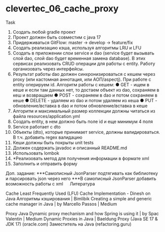 # clevertec_06_cache_proxy
Task
1.	Создать любой gradle проект
2.	Проект должен быть совместим с java 17
3.	Придерживаться GitFlow: master -> develop -> feature/fix
4.	Создать реализацию кэша, используя алгоритмы LRU и LFU
5.	Создать в приложении слои service и dao (service будет вызывать слой dao, слой dao будет временная замена database). В этих сервисах реализовать CRUD операции для работы с entity. Работу организовать через интерфейсы.
6.	Результат работы dao должен синхронизироваться с кешем через proxy (или кастомная аннотация, или АОП/aspectj). При работе с entity оперируем id. Алгоритм работы с кешем:
●	GET - ищем в кеше и если там данных нет, то достаем объект из dao, сохраняем в кеш и возвращаем
●	POST - сохраняем в dao и потом сохраняем в кеше
●	DELETE - удаляем из dao и потом удаляем из кеша
●	PUT - обновление/вставка в dao и потом обновление/вставка в кеше
7.	Алгоритм и максимальный размер коллекции должны читаться из файла resources/application.yml
8.	Создать entity, в нем должно быть поле id и еще минимум 4 поля 
9.	Service работает с dto
10.	Объекты (dto), которые принимает service, должны валидироваться. В т.ч. добавить regex валидацию
11.	 Кеши должны быть покрыты unit tests 
12.	 Должен содержать javadoc и описанный README.md
13.	 Использовать lombok
14.	 *Реализовать метод для получения информации в формате xml
15.	 Заполнить и отправить форму


Доп. задание:
***Самописный JsonParser подтягивать как библиотеку и парсировать json через него
***В самописный JsonParser добавить возможность работы с xml
 
Литература

Cache
Least Frequently Used (LFU) Cache Implementation - Dinesh on Java
Алгоритмы кэширования | Bimlibik
Creating a simple and generic cache manager in Java | by Marcello Passos | Medium

Proxy
Java Dynamic proxy mechanism and how Spring is using it | by Spac Valentin | Medium
Dynamic Proxies in Java | Baeldung
Proxy (Java SE 17 & JDK 17) (oracle.com)
Заместитель на Java (refactoring.guru)
